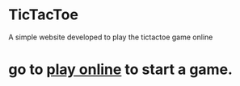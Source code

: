 # TicTacToe
A simple website developed to play the tictactoe game online

# go to [play online](https://sarthakj0805.github.io/TicTacToe/) to start a game. 
